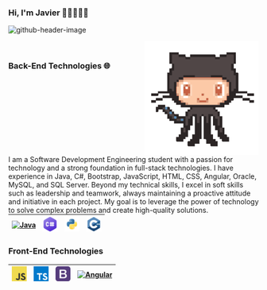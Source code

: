 ### Hi, I'm Javier 🤟🏻👨🏻‍💻

![github-header-image](https://github.com/user-attachments/assets/d96fe79e-2d5c-402c-b5e7-f105f78176d0)

<div style="margin-bottom: 20;"></div>

<img align='right' src="https://raw.githubusercontent.com/iCharlesZ/FigureBed/master/img/octocat.gif" width="230">

<br>

<div style = "float: right; ">
I am a Software Development Engineering student with a passion for technology and a strong foundation in full-stack technologies. I have experience in Java, C#, Bootstrap, JavaScript, HTML, CSS, Angular, Oracle, MySQL, and SQL Server.
Beyond my technical skills, I excel in soft skills such as leadership and teamwork, always maintaining a proactive attitude and initiative in each project. My goal is to leverage the power of technology to solve complex problems and create high-quality solutions.
</div>

### Back-End Technologies 🌐

| [<img src="https://www.vectorlogo.zone/logos/java/java-ar21.svg" alt="Java" width="30">](https://www.java.com/en/) | [<img src="https://raw.githubusercontent.com/github/explore/31ea1181d4a76262931a39ca68e0203774a69b60/topics/csharp/csharp.png" alt="C#" width="30">](https://dotnet.microsoft.com/es-es/languages/csharp) | [<img src="https://raw.githubusercontent.com/github/explore/80688e429a7d4ef2fca1e82350fe8e3517d3494d/topics/python/python.png" alt="Python" width="30">](https://www.python.org/) | [<img src="https://raw.githubusercontent.com/github/explore/80688e429a7d4ef2fca1e82350fe8e3517d3494d/topics/cpp/cpp.png" alt="cpp logo" width="30">](https://isocpp.org/)
  |---|---|---|---|

### Front-End Technologies 

| [<img src="https://raw.githubusercontent.com/github/explore/80688e429a7d4ef2fca1e82350fe8e3517d3494d/topics/javascript/javascript.png" alt="js logo" width="30">](https://developer.mozilla.org/en-US/docs/Web/JavaScript) | [<img src="https://raw.githubusercontent.com/github/explore/80688e429a7d4ef2fca1e82350fe8e3517d3494d/topics/typescript/typescript.png" alt="ts logo" width="30">](https://www.typescriptlang.org/) |  [<img src="https://raw.githubusercontent.com/github/explore/80688e429a7d4ef2fca1e82350fe8e3517d3494d/topics/bootstrap/bootstrap.png" alt="Bootstrap" width="30">](https://getbootstrap.com/) | [<img src="https://houseofangular.io/wp-content/uploads/2023/11/AngularLogoGradient.png" alt="Angular" width="30">](https://angular.dev/)
  |---|---|---|---|




<!--
**javier25arroyo/javier25arroyo** is a ✨ _special_ ✨ repository because its `README.md` (this file) appears on your GitHub profile.

Here are some ideas to get you started:

- 🔭 I’m currently working on ...
- 🌱 I’m currently learning ...
- 👯 I’m looking to collaborate on ...
- 🤔 I’m looking for help with ...
- 💬 Ask me about ...
- 📫 How to reach me: ...
- 😄 Pronouns: ...
- ⚡ Fun fact: ...
-->
